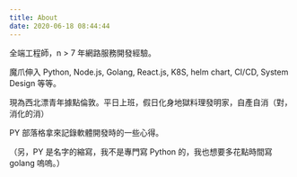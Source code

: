 ```yaml
---
title: About
date: 2020-06-18 08:44:44
---
```

全端工程師，n > 7 年網路服務開發經驗。

魔爪伸入 Python, Node.js, Golang, React.js, K8S, helm chart, CI/CD, System Design 等等。

現為西北漂青年據點倫敦。平日上班，假日化身地獄料理發明家，自產自消（對，消化的消）

PY 部落格拿來記錄軟體開發時的一些心得。

（另，PY 是名字的縮寫，我不是專門寫 Python 的，我也想要多花點時間寫 golang 嗚嗚。）